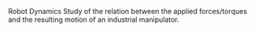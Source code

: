 Robot Dynamics 
Study of the relation between the applied forces/torques and the resulting motion of an industrial manipulator.